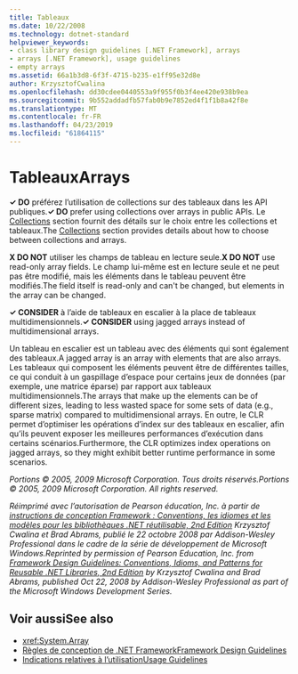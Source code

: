```yaml
---
title: Tableaux
ms.date: 10/22/2008
ms.technology: dotnet-standard
helpviewer_keywords:
- class library design guidelines [.NET Framework], arrays
- arrays [.NET Framework], usage guidelines
- empty arrays
ms.assetid: 66a1b3d8-6f3f-4715-b235-e1ff95e32d8e
author: KrzysztofCwalina
ms.openlocfilehash: dd30cdee0440553a9f955f0b3f4ee420e938b9ea
ms.sourcegitcommit: 9b552addadfb57fab0b9e7852ed4f1f1b8a42f8e
ms.translationtype: MT
ms.contentlocale: fr-FR
ms.lasthandoff: 04/23/2019
ms.locfileid: "61864115"
---
```

# <a name="arrays"></a><span data-ttu-id="8a3c9-102">Tableaux</span><span class="sxs-lookup"><span data-stu-id="8a3c9-102">Arrays</span></span>
<span data-ttu-id="8a3c9-103">**✓ DO** préférez l’utilisation de collections sur des tableaux dans les API publiques.</span><span class="sxs-lookup"><span data-stu-id="8a3c9-103">**✓ DO** prefer using collections over arrays in public APIs.</span></span> <span data-ttu-id="8a3c9-104">Le [Collections](../../../docs/standard/design-guidelines/guidelines-for-collections.md) section fournit des détails sur le choix entre les collections et tableaux.</span><span class="sxs-lookup"><span data-stu-id="8a3c9-104">The [Collections](../../../docs/standard/design-guidelines/guidelines-for-collections.md) section provides details about how to choose between collections and arrays.</span></span>  
  
 <span data-ttu-id="8a3c9-105">**X DO NOT** utiliser les champs de tableau en lecture seule.</span><span class="sxs-lookup"><span data-stu-id="8a3c9-105">**X DO NOT** use read-only array fields.</span></span> <span data-ttu-id="8a3c9-106">Le champ lui-même est en lecture seule et ne peut pas être modifié, mais les éléments dans le tableau peuvent être modifiés.</span><span class="sxs-lookup"><span data-stu-id="8a3c9-106">The field itself is read-only and can't be changed, but elements in the array can be changed.</span></span>  
  
 <span data-ttu-id="8a3c9-107">**✓ CONSIDER** à l’aide de tableaux en escalier à la place de tableaux multidimensionnels.</span><span class="sxs-lookup"><span data-stu-id="8a3c9-107">**✓ CONSIDER** using jagged arrays instead of multidimensional arrays.</span></span>  
  
 <span data-ttu-id="8a3c9-108">Un tableau en escalier est un tableau avec des éléments qui sont également des tableaux.</span><span class="sxs-lookup"><span data-stu-id="8a3c9-108">A jagged array is an array with elements that are also arrays.</span></span> <span data-ttu-id="8a3c9-109">Les tableaux qui composent les éléments peuvent être de différentes tailles, ce qui conduit à un gaspillage d’espace pour certains jeux de données (par exemple, une matrice éparse) par rapport aux tableaux multidimensionnels.</span><span class="sxs-lookup"><span data-stu-id="8a3c9-109">The arrays that make up the elements can be of different sizes, leading to less wasted space for some sets of data (e.g., sparse matrix) compared to multidimensional arrays.</span></span> <span data-ttu-id="8a3c9-110">En outre, le CLR permet d’optimiser les opérations d’index sur des tableaux en escalier, afin qu’ils peuvent exposer les meilleures performances d’exécution dans certains scénarios.</span><span class="sxs-lookup"><span data-stu-id="8a3c9-110">Furthermore, the CLR optimizes index operations on jagged arrays, so they might exhibit better runtime performance in some scenarios.</span></span>  
  
 <span data-ttu-id="8a3c9-111">*Portions © 2005, 2009 Microsoft Corporation. Tous droits réservés.*</span><span class="sxs-lookup"><span data-stu-id="8a3c9-111">*Portions © 2005, 2009 Microsoft Corporation. All rights reserved.*</span></span>  
  
 <span data-ttu-id="8a3c9-112">*Réimprimé avec l’autorisation de Pearson éducation, Inc. à partir de [instructions de conception Framework : Conventions, les idiomes et les modèles pour les bibliothèques .NET réutilisable, 2nd Edition](https://www.informit.com/store/framework-design-guidelines-conventions-idioms-and-9780321545619) Krzysztof Cwalina et Brad Abrams, publié le 22 octobre 2008 par Addison-Wesley Professional dans le cadre de la série de développement de Microsoft Windows.*</span><span class="sxs-lookup"><span data-stu-id="8a3c9-112">*Reprinted by permission of Pearson Education, Inc. from [Framework Design Guidelines: Conventions, Idioms, and Patterns for Reusable .NET Libraries, 2nd Edition](https://www.informit.com/store/framework-design-guidelines-conventions-idioms-and-9780321545619) by Krzysztof Cwalina and Brad Abrams, published Oct 22, 2008 by Addison-Wesley Professional as part of the Microsoft Windows Development Series.*</span></span>  
  
## <a name="see-also"></a><span data-ttu-id="8a3c9-113">Voir aussi</span><span class="sxs-lookup"><span data-stu-id="8a3c9-113">See also</span></span>

- <xref:System.Array>
- [<span data-ttu-id="8a3c9-114">Règles de conception de .NET Framework</span><span class="sxs-lookup"><span data-stu-id="8a3c9-114">Framework Design Guidelines</span></span>](../../../docs/standard/design-guidelines/index.md)
- [<span data-ttu-id="8a3c9-115">Indications relatives à l’utilisation</span><span class="sxs-lookup"><span data-stu-id="8a3c9-115">Usage Guidelines</span></span>](../../../docs/standard/design-guidelines/usage-guidelines.md)
